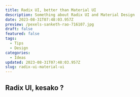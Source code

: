 ```yaml
---
title: Radix UI, better than Material UI
description: Something about Radix UI and Material Design
date: 2023-08-31T07:48:03.957Z
preview: /pexels-sanketh-rao-716107.jpg
draft: false
featured: false
tags:
  - Tips
  - Design
categories:
  - Ideas
updated: 2023-08-31T07:48:03.957Z
slug: radix-ui-material-ui
---
```


## Radix UI, kesako ?
